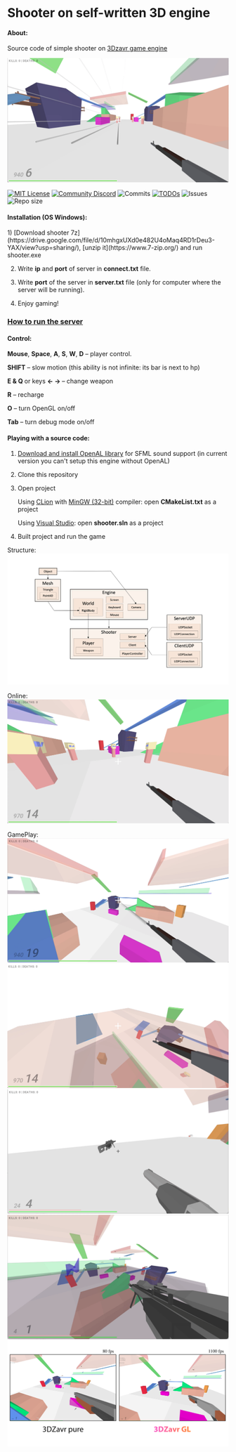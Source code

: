 # Shooter on self-written 3D engine

<h4>About:</h4>

Source code of simple shooter on [3Dzavr game engine](https://github.com/vectozavr/3dzavr)

![Project demonstration](img/gamePlay2.png)

[![MIT License](https://img.shields.io/badge/license-MIT-blue.svg?style=flat)](http://choosealicense.com/licenses/mit/)
[![Community Discord](https://img.shields.io/discord/788056426324426782.svg?label=discord&logo=discord)](https://discord.gg/NzSf5tyS)
![Commits](https://img.shields.io/github/last-commit/vectozavr/shooter)
[![TODOs](https://badgen.net/https/api.tickgit.com/badgen/github.com/vectozavr/shooter)](https://www.tickgit.com/browse?repo=github.com/vectozavr/shooter)
![Issues](https://img.shields.io/bitbucket/issues-raw/vectozavr/shooter)
![Repo size](https://img.shields.io/github/repo-size/vectozavr/shooter)

<h4>Installation (OS Windows):</h4>
1) [Download shooter 7z](https://drive.google.com/file/d/10mhgxUXd0e482U4oMaq4RD1rDeu3-YAX/view?usp=sharing/), [unzip it](https://www.7-zip.org/) and run shooter.exe


2) Write <b>ip</b> and <b>port</b> of server in <b>connect.txt</b> file.


3) Write <b>port</b> of the server in <b>server.txt</b> file (only for computer where the server will be running).


3) Enjoy gaming!

[<h3>How to run the server</h3>](https://github.com/vectozavr/shooter_server)

<h4>Control:</h4>

<b>Mouse</b>, <b>Space</b>, <b>A</b>, <b>S</b>, <b>W</b>, <b>D</b> – player control.

<b>SHIFT</b> – slow motion (this ability is not infinite: its bar is next to hp)

<b>E & Q </b> or keys <b> <- -> </b> – change weapon

<b>R</b> – recharge

<b>O</b> – turn OpenGL on/off

<b>Tab</b> – turn debug mode on/off

<h4>Playing with a source code:</h4>

1) [Download and install OpenAL library](https://openal.org/downloads/) for SFML sound support (in current version you can't setup this engine without OpenAL)

2) Clone this repository

3) Open project
   
   Using [CLion](https://www.jetbrains.com/clion/) with [MinGW (32-bit)](https://sourceforge.net/projects/mingw-w64/files/Toolchains%20targetting%20Win32/Personal%20Builds/mingw-builds/7.3.0/threads-posix/dwarf/i686-7.3.0-release-posix-dwarf-rt_v5-rev0.7z/download) compiler: open <b>CMakeList.txt</b> as a project

   Using [Visual Studio](https://visualstudio.microsoft.com/ru/): open <b>shooter.sln</b> as a project

4) Built project and run the game

Structure:
![Project demonstration](img/structure.png)

Online:
![Project demonstration](img/gamePlay4.png)

GamePlay:
![Project demonstration](img/gamePlay3.png)
![Project demonstration](img/gamePlay5.png)
![Project demonstration](img/gamePlay6.png)
![Project demonstration](img/gamePlay7.png)
![Project demonstration](img/opengl.png)
